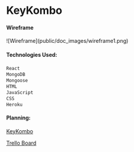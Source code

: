<h1>KeyKombo</h1>

<h4>Wireframe</h4>
![Wireframe](public/doc_images/wireframe1.png)


<h4>Technologies Used:</h4>

  	React
    MongoDB
    Mongoose
    HTML
  	JavaScript
    CSS
    Heroku




<h4>Planning:</h4>

[KeyKombo](https://#/)
	
[Trello Board](https://trello.com/b/X3A42o3a/keykombo)


